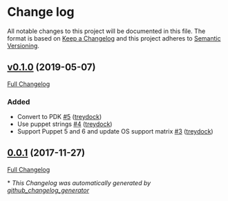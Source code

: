 # Change log

All notable changes to this project will be documented in this file. The format is based on [Keep a Changelog](http://keepachangelog.com/en/1.0.0/) and this project adheres to [Semantic Versioning](http://semver.org).

## [v0.1.0](https://github.com/treydock/puppet-module-phantomjs/tree/v0.1.0) (2019-05-07)

[Full Changelog](https://github.com/treydock/puppet-module-phantomjs/compare/0.0.1...v0.1.0)

### Added

- Convert to PDK [\#5](https://github.com/treydock/puppet-module-phantomjs/pull/5) ([treydock](https://github.com/treydock))
- Use puppet strings [\#4](https://github.com/treydock/puppet-module-phantomjs/pull/4) ([treydock](https://github.com/treydock))
- Support Puppet 5 and 6 and update OS support matrix [\#3](https://github.com/treydock/puppet-module-phantomjs/pull/3) ([treydock](https://github.com/treydock))

## [0.0.1](https://github.com/treydock/puppet-module-phantomjs/tree/0.0.1) (2017-11-27)

[Full Changelog](https://github.com/treydock/puppet-module-phantomjs/compare/d8c7100a73aeb833a69e1e9714784dc29ed96ad5...0.0.1)



\* *This Changelog was automatically generated by [github_changelog_generator](https://github.com/skywinder/Github-Changelog-Generator)*
